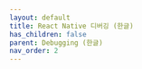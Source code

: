 ```yaml
---
layout: default
title: React Native 디버깅 (한글)
has_children: false
parent: Debugging (한글)
nav_order: 2
---
```


